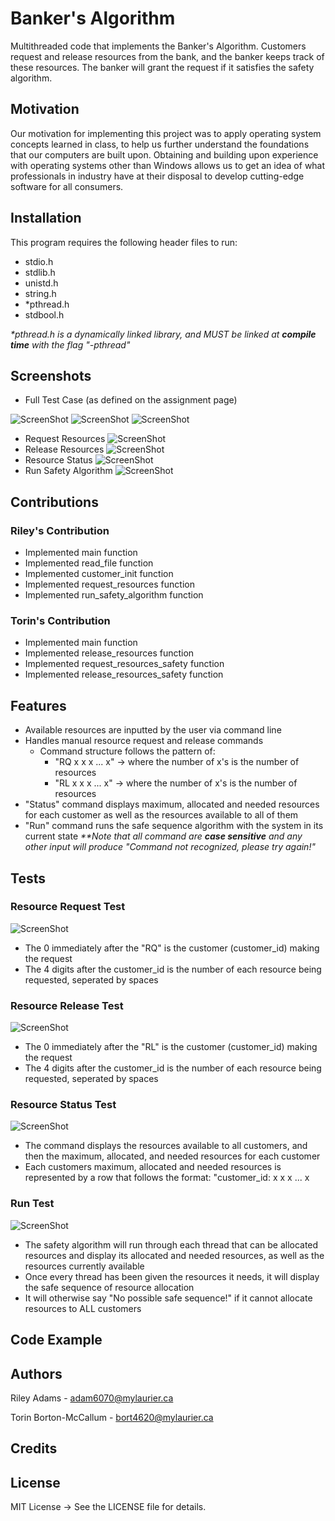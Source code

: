 # Banker's Algorithm
Multithreaded code that implements the Banker's Algorithm. Customers request and release resources from the bank, and the banker keeps track of these resources. The banker will grant the request if it satisfies the safety algorithm.
## Motivation
Our motivation for implementing this project was to apply operating system concepts learned in class, to help us further understand the foundations that our computers are built upon.
Obtaining and building upon experience with operating systems other than Windows allows us to get an idea of what professionals in industry have at their disposal to develop cutting-edge software for all consumers.
## Installation
This program requires the following header files to run:
* stdio.h
* stdlib.h
* unistd.h
* string.h
* *pthread.h
* stdbool.h

_*pthread.h is a dynamically linked library, and MUST be linked at **compile time** with the flag "-pthread"_
## Screenshots
* Full Test Case (as defined on the assignment page)

![ScreenShot](resources/CLI_input_capture.png) <img align="left">
![ScreenShot](resources/full_test_case_capture_part1.png)
![ScreenShot](resources/full_test_case_capture_part2.png)
* Request Resources
![ScreenShot](resources/request_resource_capture.png)
* Release Resources
![ScreenShot](resources/release_resources_capture.png)
* Resource Status
![ScreenShot](resources/resource_status_capture.png)
* Run Safety Algorithm
![ScreenShot](resources/run_safety_capture.png)
## Contributions
### Riley's Contribution
* Implemented main function
* Implemented read_file function
* Implemented customer_init function
* Implemented request_resources function
* Implemented run_safety_algorithm function
### Torin's Contribution
* Implemented main function
* Implemented release_resources function
* Implemented request_resources_safety function
* Implemented release_resources_safety function

## Features
* Available resources are inputted by the user via command line
* Handles manual resource request and release commands
    * Command structure follows the pattern of:
        * "RQ x x x ... x" -> where the number of x's is the number of resources
        * "RL x x x ... x" -> where the number of x's is the number of resources
* "Status" command displays maximum, allocated and needed resources for each customer as well as the resources available to all of them
* "Run" command runs the safe sequence algorithm with the system in its current state 
_**Note that all command are **case sensitive** and any other input will produce "Command not recognized, please try again!"_
## Tests
### Resource Request Test
![ScreenShot](resources/request_resource_capture.png)
* The 0 immediately after the "RQ" is the customer (customer_id) making the request
* The 4 digits after the customer_id is the number of each resource being requested, seperated by spaces
### Resource Release Test
![ScreenShot](resources/release_resource_capture.png)
* The 0 immediately after the "RL" is the customer (customer_id) making the request
* The 4 digits after the customer_id is the number of each resource being requested, seperated by spaces
### Resource Status Test
![ScreenShot](resources/resource_status_capture.png)
* The command displays the resources available to all customers, and then the maximum, allocated, and needed resources for each customer
* Each customers maximum, allocated and needed resources is represented by a row that follows the format: "customer_id: x x x ... x
### Run Test
![ScreenShot](resources/run_safety_capture.png)
* The safety algorithm will run through each thread that can be allocated resources and display its allocated and needed resources, as well as the resources currently available
* Once every thread has been given the resources it needs, it will display the safe sequence of resource allocation
* It will otherwise say "No possible safe sequence!" if it cannot allocate resources to ALL customers
## Code Example


## Authors
Riley Adams - adam6070@mylaurier.ca

Torin Borton-McCallum - bort4620@mylaurier.ca

## Credits


## License
MIT License -> See the LICENSE file for details.
